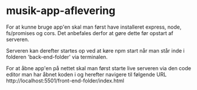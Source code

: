 # musik-app-aflevering
For at kunne bruge app'en skal man først have installeret express, node, fs/promises og cors. Det anbefales derfor at gøre dette før opstart af serveren.

Serveren kan derefter startes op ved at køre npm start når man står inde i folderen 'back-end-folder' via terminalen.

For at åbne app'en på nettet skal man først starte live serveren via den code editor man har åbnet koden i og herefter navigere til følgende URL http://localhost:5501/front-end-folder/index.html